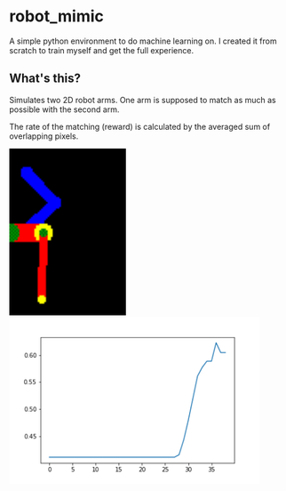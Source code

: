 # robot_mimic
A simple python environment to do machine learning on. I created it from scratch to train myself and get the full experience.

## What's this?
Simulates two 2D robot arms. One arm is supposed to match as much as possible with the second arm.

The rate of the matching (reward) is calculated by the averaged sum of overlapping pixels.

<img src="out.gif" height="300"> <img src="rewards.png" height="300"> 

